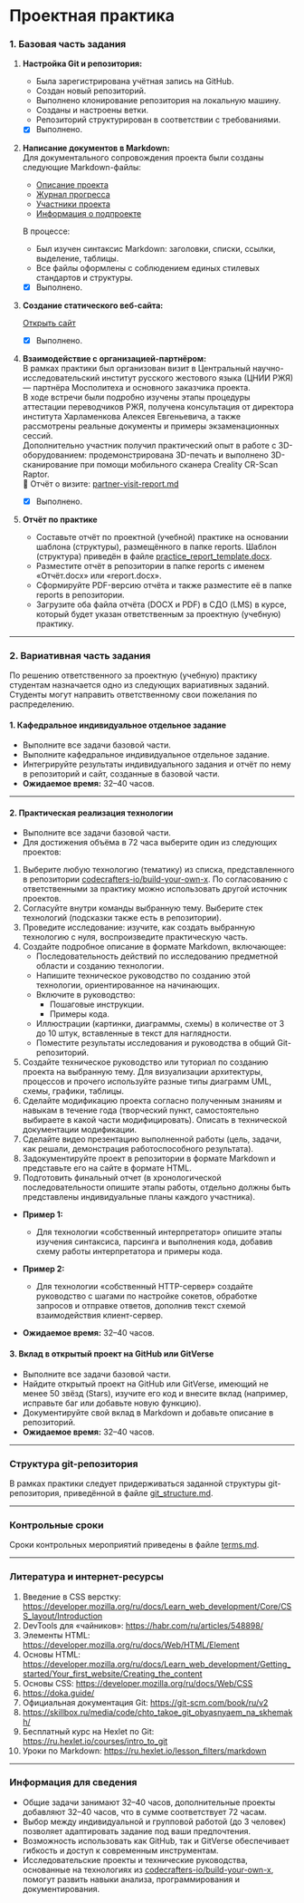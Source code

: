 # Проектная практика

### 1. Базовая часть задания

1. **Настройка Git и репозитория:**
   - Была зарегистрирована учётная запись на GitHub.
   - Создан новый репозиторий.
   - Выполнено клонирование репозитория на локальную машину.
   - Созданы и настроены ветки.
   - Репозиторий структурирован в соответствии с требованиями.
  
   - [x] Выполнено.

2. **Написание документов в Markdown:**  
   Для документального сопровождения проекта были созданы следующие Markdown-файлы:
   
   - [Описание проекта](../docs/description.md)
   - [Журнал прогресса](../docs/progress.md)
   - [Участники проекта](../docs/members.md)
   - [Информация о подпроекте](../docs/attestation-platform.md)
   
   В процессе:
   
   - Был изучен синтаксис Markdown: заголовки, списки, ссылки, выделение, таблицы.
   - Все файлы оформлены с соблюдением единых стилевых стандартов и структуры.

   - [x] Выполнено.

3. **Создание статического веб-сайта:**

   [Открыть сайт](https://half-dirty.github.io/practice-2025-1/site/)

   - [x] Выполнено.

5. **Взаимодействие с организацией-партнёром:**  
   В рамках практики был организован визит в Центральный научно-исследовательский институт русского жестового языка (ЦНИИ РЖЯ) — партнёра Мосполитеха и основного заказчика проекта.  
   В ходе встречи были подробно изучены этапы процедуры аттестации переводчиков РЖЯ, получена консультация от директора института Харламенкова Алексея Евгеньевича, а также рассмотрены реальные документы и примеры экзаменационных сессий.  
   Дополнительно участник получил практический опыт в работе с 3D-оборудованием: продемонстрирована 3D-печать и выполнено 3D-сканирование при помощи мобильного сканера Creality CR-Scan Raptor.  
   📄 Отчёт о визите: [partner-visit-report.md](../reports/partner-visit-report.md)
   
   - [x] Выполнено.

6. **Отчёт по практике**
   - Составьте отчёт по проектной (учебной) практике на основании шаблона (структуры), размещённого в папке reports. Шаблон (структура) приведён в файле [practice_report_template.docx](reports/practice_report_template.docx).
   - Разместите отчёт в репозитории в папке reports с именем «Отчёт.docx» или «report.docx».
   - Сформируйте PDF-версию отчёта и также разместите её в папке reports в репозитории.
   - Загрузите оба файла отчёта (DOCX и PDF) в СДО (LMS) в курсе, который будет указан ответственным за проектную (учебную) практику.

---

### 2. Вариативная часть задания

По решению ответственного за проектную (учебную) практику студентам назначается одно из следующих вариативных заданий. Студенты могут направить ответственному свои пожелания по распределению.

#### 1. Кафедральное индивидуальное отдельное задание

- Выполните все задачи базовой части.
- Выполните кафедральное индивидуальное отдельное задание.
- Интегрируйте результаты индивидуального задания и отчёт по нему в репозиторий и сайт, созданные в базовой части.
- **Ожидаемое время:** 32–40 часов.

---

#### 2. Практическая реализация технологии

- Выполните все задачи базовой части.
- Для достижения объёма в 72 часа выберите один из следующих проектов:

1. Выберите любую технологию (тематику) из списка, представленного в репозитории [codecrafters-io/build-your-own-x](https://github.com/codecrafters-io/build-your-own-x). По согласованию с ответственными за практику можно использовать другой источник проектов.
2. Согласуйте внутри команды выбранную тему. Выберите стек технологий (подсказки также есть в репозитории).
3. Проведите исследование: изучите, как создать выбранную технологию с нуля, воспроизведите практическую часть.
4. Создайте подробное описание в формате Markdown, включающее:
   - Последовательность действий по исследованию предметной области и созданию технологии.
   - Напишите техническое руководство по созданию этой технологии, ориентированное на начинающих.
   - Включите в руководство:
     - Пошаговые инструкции.
     - Примеры кода.
   - Иллюстрации (картинки, диаграммы, схемы) в количестве от 3 до 10 штук, вставленные в текст для наглядности.
   - Поместите результаты исследования и руководства в общий Git-репозиторий.
5. Создайте техническое руководство или туториал по созданию проекта на выбранную тему. Для визуализации архитектуры, процессов и прочего используйте разные типы диаграмм UML, схемы, графики, таблицы.
6. Сделайте модификацию проекта согласно полученным знаниям и навыкам в течение года (творческий пункт, самостоятельно выбираете в какой части модифицировать). Описать в технической документации модификации.
7. Сделайте видео презентацию выполненной работы (цель, задачи, как решали, демонстрация работоспособного результата).
8. Задокументируйте проект в репозитории в формате Markdown и представьте его на сайте в формате HTML.
9. Подготовить финальный отчет (в хронологической последовательности опишите этапы работы, отдельно должны быть представлены индивидуальные планы каждого участника).

- **Пример 1:**
  - Для технологии «собственный интерпретатор» опишите этапы изучения синтаксиса, парсинга и выполнения кода, добавив схему работы интерпретатора и примеры кода.

- **Пример 2:**
  - Для технологии «собственный HTTP-сервер» создайте руководство с шагами по настройке сокетов, обработке запросов и отправке ответов, дополнив текст схемой взаимодействия клиент-сервер.

- **Ожидаемое время:** 32–40 часов.

#### 3. Вклад в открытый проект на GitHub или GitVerse

- Выполните все задачи базовой части.
- Найдите открытый проект на GitHub или GitVerse, имеющий не менее 50 звёзд (Stars), изучите его код и внесите вклад (например, исправьте баг или добавьте новую функцию).
- Документируйте свой вклад в Markdown и добавьте описание в репозиторий.
- **Ожидаемое время:** 32–40 часов.

---

### Структура git-репозитория

В рамках практики следует придерживаться заданной структуры git-репозитория, приведённой в файле [git_structure.md](git_structure.md).

---

### Контрольные сроки

Сроки контрольных мероприятий приведены в файле [terms.md](terms.md).

---

### Литература и интернет-ресурсы

1. Введение в CSS верстку:
   https://developer.mozilla.org/ru/docs/Learn_web_development/Core/CSS_layout/Introduction
2. DevTools для «чайников»:
   https://habr.com/ru/articles/548898/
3. Элементы HTML:
   https://developer.mozilla.org/ru/docs/Web/HTML/Element
4. Основы HTML:
   https://developer.mozilla.org/ru/docs/Learn_web_development/Getting_started/Your_first_website/Creating_the_content
5. Основы CSS:
   https://developer.mozilla.org/ru/docs/Web/CSS
6. https://doka.guide/
7. Официальная документация Git:
   https://git-scm.com/book/ru/v2
8. https://skillbox.ru/media/code/chto_takoe_git_obyasnyaem_na_skhemakh/
9. Бесплатный курс на Hexlet по Git:
   https://ru.hexlet.io/courses/intro_to_git
10. Уроки по Markdown:
    https://ru.hexlet.io/lesson_filters/markdown

---

### Информация для сведения

- Общие задачи занимают 32–40 часов, дополнительные проекты добавляют 32–40 часов, что в сумме соответствует 72 часам.
- Выбор между индивидуальной и групповой работой (до 3 человек) позволяет адаптировать задание под ваши предпочтения.
- Возможность использовать как GitHub, так и GitVerse обеспечивает гибкость и доступ к современным инструментам.
- Исследовательские проекты и технические руководства, основанные на технологиях из [codecrafters-io/build-your-own-x](https://github.com/codecrafters-io/build-your-own-x), помогут развить навыки анализа, программирования и документирования.
